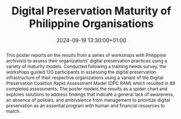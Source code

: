---
abstract: This poster reports on the results from a series of workshops with Philippine
  archivists to assess their organizations’ digital preservation practices using a
  variety of maturity models. Conducted following a training needs survey, the workshops
  guided 120 participants in assessing the digital preservation infrastructure of
  their respective organizations using a variant of the Digital Preservation Coalition
  Rapid Assessment Model (DPC RAM) which resulted in 89 completed assessments. The
  poster models the results as a spider chart and explores solutions to address findings
  that indicate a general lack of awareness, an absence of policies, and ambivalence
  from management to prioritize digital preservation as an essential program with
  human and financial resources to match.
creators:
- Jonathan Isip
date: 2024-09-19 13:30:00+01:00
document_url: https://doi.org/10.5281/zenodo.13743226
grand_parent: iPRES
institutions: []
keywords:
- standards and models
- start 2 preserve
landing_page_url: https://zenodo.org/records/13743226
language: eng
layout: publication
license: Creative Commons Attribution Share-Alike 4.0 (CC-BY-SA-4.0)
notes_url: ''
parent: iPRES 2024
publication_type: poster
size: null
slides_url: ''
source_name: iPRES
stream_url: ''
title: Digital Preservation Maturity of Philippine Organisations
year: 2024
---